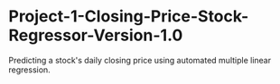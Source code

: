 # Project-1-Closing-Price-Stock-Regressor-Version-1.0
Predicting a stock's daily closing price using automated multiple linear regression.
